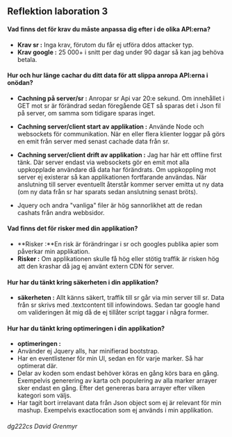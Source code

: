 
## Reflektion laboration 3
#### Vad finns det för **krav** du måste anpassa dig efter i de olika API:erna?
*  **Krav sr :** Inga krav, förutom du får ej utföra ddos attacker typ.
*  **Krav google :** 25 000+ i snitt per dag under 90 dagar så kan jag behöva betala.  

#### Hur och hur länge **cachar** du ditt data för att slippa anropa API:erna i onödan?
*  **Cachning på server/sr :** Anropar sr Api var 20:e sekund. Om innehållet i GET mot sr är förändrad sedan föregående GET så sparas det i Json fil på server, om samma som tidigare sparas inget.

*  **Cachning server/client start av applikation :** Använde Node och websockets för communikation. När en eller flera klienter loggar på görs en emit från server med senast cachade data från sr.

*  **Cachning server/client drift av applikation :** Jag har här ett offline first tänk. Där server endast via websockets gör en emit mot alla uppkopplade användare då data har förändrats. Om uppkoppling mot server ej existerar så kan applikationen fortfarande användas. När anslutning till server eventuellt återstår kommer server emitta ut ny data (om ny data från sr har sparats sedan anslutning senast bröts).

* Jquery och andra "vanliga" filer är hög sannorlikhet att de redan cashats från andra webbsidor.


#### Vad finns det för **risker** med din applikation?

*  **Risker :**En risk är förändringar i sr och googles publika apier som påverkar min applikation. 
* **Risker :** Om applikationen skulle få hög eller stötig traffik är risken hög att den krashar då jag ej använt extern CDN för server.

#### Hur har du tänkt kring **säkerheten** i din applikation?

*  **säkerheten :** Allt känns säkert, traffik till sr går via min server till sr. Data från sr skrivs med .textcontent till infowindows. Sedan tar google hand om valideringen åt mig då de ej tillåter script taggar i några former. 

#### Hur har du tänkt kring **optimeringen** i din applikation?

*  **optimeringen :**  
*  Använder ej Jquery alls, har minifierad bootstrap.
*  Har en eventlistener för min Ul, sedan en för varje marker. Så har optimerat där. 
*  Delar av koden som endast behöver köras en gång körs bara en gång. Exempelvis generering av karta och populering av alla marker arrayer sker endast en gång. Efter det genereras bara arrayer efter vilken kategori som väljs.
*  Har tagit bort irrelavant data från Json object som ej är relevant för min mashup. Exempelvis  exactlocation som ej används i min applikation.

###### dg222cs David Grenmyr
